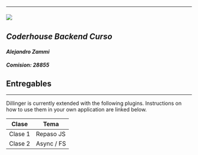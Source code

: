 ___
###### ![](https://images.ctfassets.net/qf2nkuq36ht9/5EMxiqpZ4RqdmwHBpTkcYN/287bad1efb590530d9cde1a1e769254e/logo_coderhouse.png)
## _Coderhouse Backend Curso_
#### _Alejandro Zammi_
##### _Comision:_ _28855_
###
###
###

## Entregables
___
Dillinger is currently extended with the following plugins.
Instructions on how to use them in your own application are linked below.

| Clase | Tema |
| ------ | ------ | 
| Clase 1 | Repaso JS | 
| Clase 2 | Async / FS |
